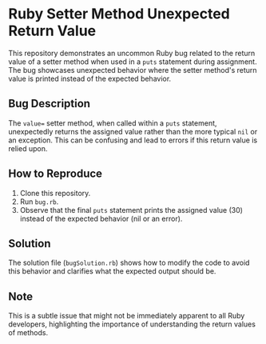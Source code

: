 # Ruby Setter Method Unexpected Return Value

This repository demonstrates an uncommon Ruby bug related to the return value of a setter method when used in a `puts` statement during assignment.  The bug showcases unexpected behavior where the setter method's return value is printed instead of the expected behavior.

## Bug Description

The `value=` setter method, when called within a `puts` statement, unexpectedly returns the assigned value rather than the more typical `nil` or an exception. This can be confusing and lead to errors if this return value is relied upon.

## How to Reproduce

1. Clone this repository.
2. Run `bug.rb`.
3. Observe that the final `puts` statement prints the assigned value (30) instead of the expected behavior (nil or an error).

## Solution

The solution file (`bugSolution.rb`) shows how to modify the code to avoid this behavior and clarifies what the expected output should be.

## Note

This is a subtle issue that might not be immediately apparent to all Ruby developers, highlighting the importance of understanding the return values of methods.